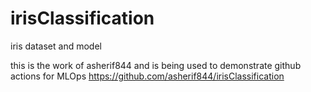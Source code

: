 # irisClassification
iris dataset and model

this is the work of asherif844 and is being used to demonstrate github actions for MLOps
https://github.com/asherif844/irisClassification
